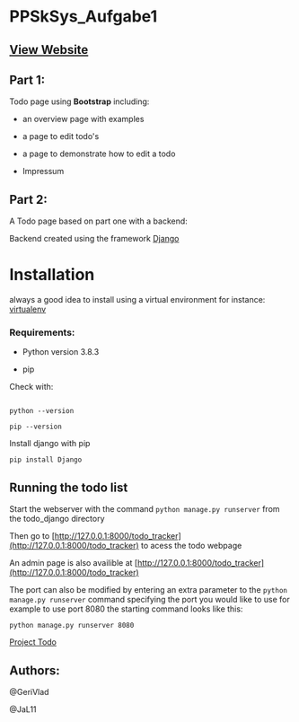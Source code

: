 # PPSkSys_Aufgabe1



## [View Website](https://gerivlad.github.io/PPSkSys_Aufgabe1/html/overview.html)



## Part 1:

Todo page using **Bootstrap** including:

- an overview page with examples

- a page to edit todo's

- a page to demonstrate how to edit a todo

- Impressum



## Part 2:

A Todo page based on part one with a backend:

Backend created using the framework [Django](https://www.djangoproject.com/)



# Installation

always a good idea to install using a virtual environment for instance: [virtualenv](https://virtualenv.pypa.io/en/stable/)



### Requirements:

 - Python version 3.8.3 

 - pip

 

 Check with:



``` 

python --version 

pip --version

```



Install django with pip



`pip install Django`



## Running the todo list



Start the webserver with the command `python manage.py runserver` from the todo_django directory

Then go to [http://127.0.0.1:8000/todo_tracker](http://127.0.0.1:8000/todo_tracker) to acess the todo webpage

An admin page is also availible at [http://127.0.0.1:8000/todo_tracker](http://127.0.0.1:8000/todo_tracker)



The port can also be modified by entering an extra parameter to the `python manage.py runserver` command specifying the port you would like to use for example to use port 8080 the starting command looks like this:





```python manage.py runserver 8080```









[Project Todo](https://github.com/GeriVlad/PPSkSys_Aufgabe1/blob/master/project_todo.md)



## Authors:

@GeriVlad



@JaL11


